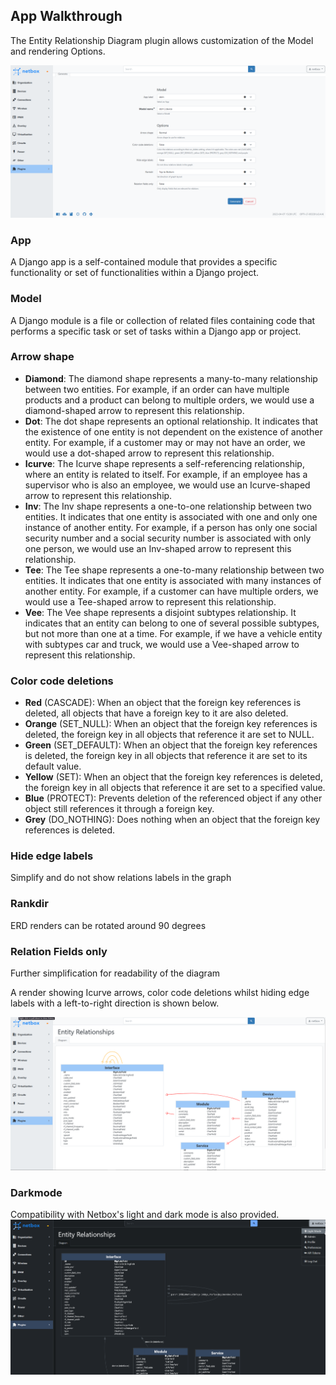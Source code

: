## App Walkthrough
The Entity Relationship Diagram plugin allows customization of the Model and rendering Options.

![Entity Relationship Options](images/entity-relationship-options.png)

### App
A Django app is a self-contained module that provides a specific functionality or set of functionalities within a Django project.

### Model
A Django module is a file or collection of related files containing code that performs a specific task or set of tasks within a Django app or project.

### Arrow shape
- **Diamond**: The diamond shape represents a many-to-many relationship between two entities. For example, if an order can have multiple products and a product can belong to multiple orders, we would use a diamond-shaped arrow to represent this relationship.
- **Dot**: The dot shape represents an optional relationship. It indicates that the existence of one entity is not dependent on the existence of another entity. For example, if a customer may or may not have an order, we would use a dot-shaped arrow to represent this relationship.
- **Icurve**: The Icurve shape represents a self-referencing relationship, where an entity is related to itself. For example, if an employee has a supervisor who is also an employee, we would use an Icurve-shaped arrow to represent this relationship.
- **Inv**: The Inv shape represents a one-to-one relationship between two entities. It indicates that one entity is associated with one and only one instance of another entity. For example, if a person has only one social security number and a social security number is associated with only one person, we would use an Inv-shaped arrow to represent this relationship.
- **Tee**: The Tee shape represents a one-to-many relationship between two entities. It indicates that one entity is associated with many instances of another entity. For example, if a customer can have multiple orders, we would use a Tee-shaped arrow to represent this relationship.
- **Vee**: The Vee shape represents a disjoint subtypes relationship. It indicates that an entity can belong to one of several possible subtypes, but not more than one at a time. For example, if we have a vehicle entity with subtypes car and truck, we would use a Vee-shaped arrow to represent this relationship.
### Color code deletions
- **Red** (CASCADE): When an object that the foreign key references is deleted, all objects that have a foreign key to it are also deleted.
- **Orange** (SET_NULL): When an object that the foreign key references is deleted, the foreign key in all objects that reference it are set to NULL.
- **Green** (SET_DEFAULT): When an object that the foreign key references is deleted, the foreign key in all objects that reference it are set to its default value.
- **Yellow** (SET): When an object that the foreign key references is deleted, the foreign key in all objects that reference it are set to a specified value.
- **Blue** (PROTECT): Prevents deletion of the referenced object if any other object still references it through a foreign key.
- **Grey** (DO_NOTHING): Does nothing when an object that the foreign key references is deleted.
### Hide edge labels
Simplify and do not show relations labels in the graph

### Rankdir
ERD renders can be rotated around 90 degrees

### Relation Fields only
Further simplification for readability of the diagram



A render showing Icurve arrows, color code deletions whilst hiding edge labels with a left-to-right direction is shown below.

![Entity Relationship Options Demonstration](images/entity-relationship-options-demonstration.png)

### Darkmode
Compatibility with Netbox's light and dark mode is also provided.
![Entity Relationship Darkmode](images/entity-relationship-darkmode.png)
